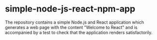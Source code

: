# simple-node-js-react-npm-app


The repository contains a simple Node.js and React application which generates
a web page with the content "Welcome to React" and is accompanied by a test to
check that the application renders satisfactorily.


